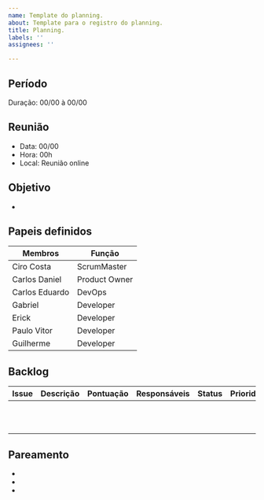 ```yaml
---
name: Template do planning.
about: Template para o registro do planning.
title: Planning.
labels: ''
assignees: ''

---
```


## Período
Duração: 00/00 à 00/00


## Reunião
* Data: 00/00
* Hora: 00h
* Local: Reunião online


## Objetivo
- 

## Papeis definidos
| Membros  |  Função  |
| ------------------- | ------------------- |
|  Ciro Costa |  ScrumMaster |
|  Carlos Daniel |  Product Owner |
|  Carlos Eduardo |  DevOps |
|  Gabriel |  Developer |
|  Erick |  Developer |
|  Paulo Vitor |  Developer |
|  Guilherme  | Developer |

## Backlog
| Issue | Descrição | Pontuação | Responsáveis | Status | Prioridade | Repositório |
| ------------------- | ------------------- | ------------------- | ------------------- | ------------------- |------------------- |------------------- | 
|   |   |  |   |   |   |   |
|   |   |  |   |   |   |   |
|   |   |  |   |   |   |   |
|   |   |  |   |   |   |   |
|   |   |  |   |   |   |   |
|   |   |  |   |   |   |   |
|   |   |  |   |   |   |   |
|   |   |  |   |   |   |   |
|   |   |  |   |   |   |   |
|   |   |  |   |   |   |   |
|   |   |  |   |   |   |   |


## Pareamento
- 
- 
-